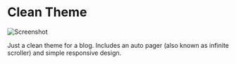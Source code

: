 Clean Theme
==========

![Screenshot](https://raw.githubusercontent.com/responsiv/clean-theme/master/assets/images/theme-preview.png)

Just a clean theme for a blog. Includes an auto pager (also known as infinite scroller) and simple responsive design.
